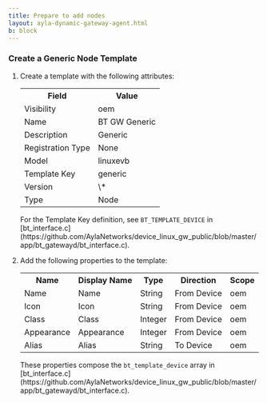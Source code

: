 ```yaml
---
title: Prepare to add nodes
layout: ayla-dynamic-gateway-agent.html
b: block
---
```


### Create a Generic Node Template
<ol>
<li>Create a template with the following attributes:
<table class="key-value-table">
<tr><th>Field</th><th>Value</th></tr>
<tr><td>Visibility</td><td>oem</td></tr>
<tr><td>Name</td><td>BT GW Generic</td></tr>
<tr><td>Description</td><td>Generic</td></tr>
<tr><td>Registration Type</td><td>None</td></tr>
<tr><td>Model</td><td>linuxevb</td></tr>
<tr><td>Template Key</td><td>generic</td></tr>
<tr><td>Version</td><td>\*</td></tr>
<tr><td>Type</td><td>Node</td></tr>
</table>
<p>For the Template Key definition, see <code>BT_TEMPLATE_DEVICE</code> in [bt_interface.c](https://github.com/AylaNetworks/device_linux_gw_public/blob/master/app/bt_gatewayd/bt_interface.c).</p>
</li>
<li>Add the following properties to the template:
<table class="key-value-table">
<tr><th>Name</th><th>Display Name</th><th>Type</th><th>Direction</th><th>Scope</th></tr>
<tr><td>Name</td><td>Name</td><td>String</td><td>From Device</td><td>oem</td></tr>
<tr><td>Icon</td><td>Icon</td><td>String</td><td>From Device</td><td>oem</td></tr>
<tr><td>Class</td><td>Class</td><td>Integer</td><td>From Device</td><td>oem</td></tr>
<tr><td>Appearance</td><td>Appearance</td><td>Integer</td><td>From Device</td><td>oem</td></tr>
<tr><td>Alias</td><td>Alias</td><td>String</td><td>To Device</td><td>oem</td></tr>
</table>
<p>These properties compose the <code>bt_template_device</code> array in [bt_interface.c](https://github.com/AylaNetworks/device_linux_gw_public/blob/master/app/bt_gatewayd/bt_interface.c).</p>
</li>
</ol>

